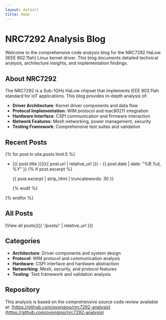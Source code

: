 ```yaml
---
layout: default
title: Home
---
```


# NRC7292 Analysis Blog

Welcome to the comprehensive code analysis blog for the NRC7292 HaLow (IEEE 802.11ah) Linux kernel driver. This blog documents detailed technical analysis, architecture insights, and implementation findings.

## About NRC7292

The NRC7292 is a Sub-1GHz HaLow chipset that implements IEEE 802.11ah standard for IoT applications. This blog provides in-depth analysis of:

- **Driver Architecture**: Kernel driver components and data flow
- **Protocol Implementation**: WIM protocol and mac80211 integration  
- **Hardware Interface**: CSPI communication and firmware interaction
- **Network Features**: Mesh networking, power management, security
- **Testing Framework**: Comprehensive test suites and validation

## Recent Posts

{% for post in site.posts limit:5 %}
- [{{ post.title }}]({{ post.url | relative_url }}) - {{ post.date | date: "%B %d, %Y" }}
  {% if post.excerpt %}
  <p class="excerpt">{{ post.excerpt | strip_html | truncatewords: 30 }}</p>
  {% endif %}
{% endfor %}

## All Posts
[View all posts]({{ '/posts/' | relative_url }})

## Categories

- **Architecture**: Driver components and system design
- **Protocol**: WIM protocol and communication analysis  
- **Hardware**: CSPI interface and hardware abstraction
- **Networking**: Mesh, security, and protocol features
- **Testing**: Test framework and validation analysis

## Repository

This analysis is based on the comprehensive source code review available at:
[https://github.com/oyongjoo/nrc7292-analysis](https://github.com/oyongjoo/nrc7292-analysis)